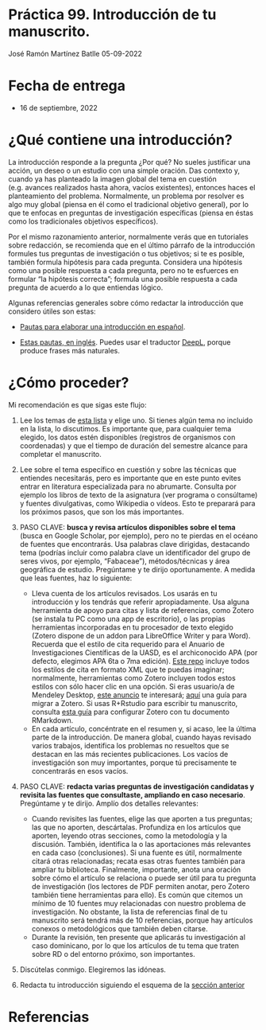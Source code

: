 Práctica 99. Introducción de tu manuscrito.
================
José Ramón Martínez Batlle
05-09-2022

# Fecha de entrega

-   16 de septiembre, 2022

# ¿Qué contiene una introducción?

La introducción responde a la pregunta ¿Por qué? No sueles justificar
una acción, un deseo o un estudio con una simple oración. Das contexto
y, cuando ya has planteado la imagen global del tema en cuestión
(e.g. avances realizados hasta ahora, vacíos existentes), entonces haces
el planteamiento del problema. Normalmente, un problema por resolver es
algo muy global (piensa en él como el tradicional objetivo general), por
lo que te enfocas en preguntas de investigación específicas (piensa en
éstas como los tradicionales objetivos específicos).

Por el mismo razonamiento anterior, normalmente verás que en tutoriales
sobre redacción, se recomienda que en el último párrafo de la
introducción formules tus preguntas de investigación o tus objetivos; si
te es posible, también formula hipótesis para cada pregunta. Considera
una hipótesis como una posible respuesta a cada pregunta, pero no te
esfuerces en formular “la hipótesis correcta”; formula una posible
respuesta a cada pregunta de acuerdo a lo que entiendas lógico.

Algunas referencias generales sobre cómo redactar la introducción que
considero útiles son estas:

-   [Pautas para elaborar una introducción en
    español](http://www.scielo.org.co/scielo.php?script=sci_arttext&pid=S0120-53072008000100001).

-   [Estas pautas, en
    inglés](https://www.editage.com/insights/4-step-approach-to-writing-the-introduction-section-of-a-research-paper).
    Puedes usar el traductor [DeepL](https://www.deepl.com/translator),
    porque produce frases más naturales.

# ¿Cómo proceder?

Mi recomendación es que sigas este flujo:

1.  Lee los temas de [esta
    lista](../programa-biogeografia-geo1310.md#temas-sugeridos) y elige
    uno. Si tienes algún tema no incluido en la lista, lo discutimos. Es
    importante que, para cualquier tema elegido, los datos estén
    disponibles (registros de organismos con coordenadas) y que el
    tiempo de duración del semestre alcance para completar el
    manuscrito.

2.  Lee sobre el tema específico en cuestión y sobre las técnicas que
    entiendes necesitarás, pero es importante que en este punto evites
    entrar en literatura especializada para no abrumarte. Consulta por
    ejemplo los libros de texto de la asignatura (ver programa o
    consúltame) y fuentes divulgativas, como Wikipedia o vídeos. Esto te
    preparará para los próximos pasos, que son los más importantes.

3.  PASO CLAVE: **busca y revisa artículos disponibles sobre el tema**
    (busca en Google Scholar, por ejemplo), pero no te pierdas en el
    océano de fuentes que encontrarás. Usa palabras clave dirigidas,
    destacando tema (podrías incluir como palabra clave un identificador
    del grupo de seres vivos, por ejemplo, “Fabaceae”), métodos/técnicas
    y área geográfica de estudio. Pregúntame y te dirijo oportunamente.
    A medida que leas fuentes, haz lo siguiente:

    -   Lleva cuenta de los artículos revisados. Los usarás en tu
        introducción y los tendrás que referir apropiadamente. Usa
        alguna herramienta de apoyo para citas y lista de referencias,
        como Zotero (se instala tu PC como una app de escritorio), o las
        propias herramientas incorporadas en tu procesador de texto
        elegido (Zotero dispone de un addon para LibreOffice Writer y
        para Word). Recuerda que el estilo de cita requerido para el
        Anuario de Investigaciones Científicas de la UASD, es el
        archiconocido APA (por defecto, elegimos APA 6ta o 7ma edición).
        [Este repo](https://github.com/citation-style-language/styles)
        incluye todos los estilos de cita en formato XML que te puedas
        imaginar; normalmente, herramientas como Zotero incluyen todos
        estos estilos con sólo hacer clic en una opción. Si eras
        usuario/a de Mendeley Desktop, [este
        anuncio](https://blog.mendeley.com/2022/02/22/introducing-mendeley-reference-manager-designed-for-todays-researcher-workflow/)
        te interesará;
        [aquí](https://twitter.com/MushtaqBilalPhD/status/1563437651646349314)
        una guía para migrar a Zotero. Si usas R+Rstudio para escribir
        tu manuscrito, consulta [esta
        guía](https://inbo.github.io/tutorials/tutorials/r_citations_markdown/)
        para configurar Zotero con tu documento RMarkdown.
    -   En cada artículo, concéntrate en el resumen y, si acaso, lee la
        última parte de la introducción. De manera global, cuando hayas
        revisado varios trabajos, identifica los problemas no resueltos
        que se destacan en las más recientes publicaciones. Los vacíos
        de investigación son muy importantes, porque tú precisamente te
        concentrarás en esos vacíos.

4.  PASO CLAVE: **redacta varias preguntas de investigación candidatas y
    revisita las fuentes que consultaste, ampliando en caso necesario**.
    Pregúntame y te dirijo. Amplío dos detalles relevantes:

    -   Cuando revisites las fuentes, elige las que aporten a tus
        preguntas; las que no aporten, descártalas. Profundiza en los
        artículos que aporten, leyendo otras secciones, como la
        metodología y la discusión. También, identifica la o las
        aportaciones más relevantes en cada caso (conclusiones). Si una
        fuente es útil, normalmente citará otras relacionadas; recata
        esas otras fuentes también para ampliar tu biblioteca.
        Finalmente, importante, anota una oración sobre cómo el artículo
        se relaciona o puede ser útil para tu pregunta de investigación
        (los lectores de PDF permiten anotar, pero Zotero también tiene
        herramientas para ello). Es común que citemos un mínimo de 10
        fuentes muy relacionadas con nuestro problema de investigación.
        No obstante, la lista de referencias final de tu manuscrito será
        tendrá más de 10 referencias, porque hay artículos conexos o
        metodológicos que también deben citarse.
    -   Durante la revisión, ten presente que aplicarás tu investigación
        al caso dominicano, por lo que los artículos de tu tema que
        traten sobre RD o del entorno próximo, son importantes.

5.  Discútelas conmigo. Elegiremos las idóneas.

6.  Redacta tu introducción siguiendo el esquema de la [sección
    anterior](#qué-contiene-una-introducción)

# Referencias
